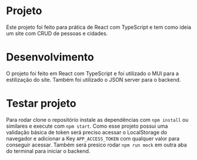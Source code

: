 # Projeto
Este projeto foi feito para prática de React com  TypeScript e tem como ideia um site com CRUD de pessoas e cidades.

# Desenvolvimento
O projeto foi feito em React com TypeScript e foi utilizado o MUI para a estilização do site. Também foi utilizado o JSON server para o backend.

# Testar projeto
Para rodar clone o repositório instale as dependências com ``npm install`` ou similares e execute com ``npm start``. Como esse projeto possui uma validação básica de token será preciso acessar o LocalStorage do navegador e adicionar a Key ``APP_ACCESS_TOKEN`` com qualquer valor para conseguir acessar. Também será presico rodar ``npm run mock`` em outra aba do terminal para iniciar o backend.